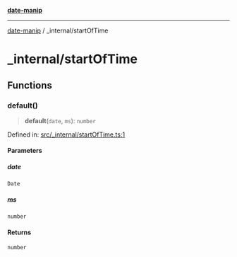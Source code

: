 [**date-manip**](../index.md)

***

[date-manip](../modules.md) / \_internal/startOfTime

# \_internal/startOfTime

## Functions

### default()

> **default**(`date`, `ms`): `number`

Defined in: [src/\_internal/startOfTime.ts:1](https://github.com/fengxinming/date-manip/blob/c2d62c1a39faed6b959a43feaabc15f4e2d60a5a/src/_internal/startOfTime.ts#L1)

#### Parameters

##### date

`Date`

##### ms

`number`

#### Returns

`number`

